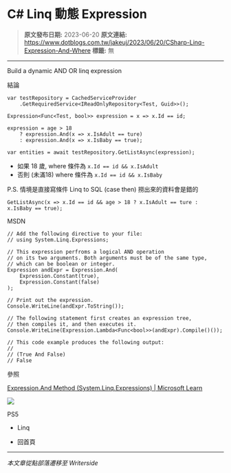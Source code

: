 # C# Linq 動態 Expression

> **原文發布日期:** 2023-06-20
> **原文連結:** https://www.dotblogs.com.tw/jakeuj/2023/06/20/CSharp-Linq-Expression-And-Where
> **標籤:** 無

---

Build a dynamic AND OR linq expression

結論

```
var testRepository = CachedServiceProvider
    .GetRequiredService<IReadOnlyRepository<Test, Guid>>();

Expression<Func<Test, bool>> expression = x => x.Id == id;

expression = age > 18
    ? expression.And(x => x.IsAdult == ture)
    : expression.And(x => x.IsBaby == true);

var entities = await testRepository.GetListAsync(expression);
```

* 如果 18 歲, where 條件為 `x.Id == id && x.IsAdult`
* 否則 (未滿18) where 條件為 `x.Id == id && x.IsBaby`

P.S. 情境是直接寫條件 Linq to SQL (case then) 撈出來的資料會是錯的

`GetListAsync(x => x.Id == id && age > 18 ? x.IsAdult == ture : x.IsBaby == true);`

MSDN

```
// Add the following directive to your file:
// using System.Linq.Expressions;

// This expression perfroms a logical AND operation
// on its two arguments. Both arguments must be of the same type,
// which can be boolean or integer.
Expression andExpr = Expression.And(
    Expression.Constant(true),
    Expression.Constant(false)
);

// Print out the expression.
Console.WriteLine(andExpr.ToString());

// The following statement first creates an expression tree,
// then compiles it, and then executes it.
Console.WriteLine(Expression.Lambda<Func<bool>>(andExpr).Compile()());

// This code example produces the following output:
//
// (True And False)
// False
```

參照

[Expression.And Method (System.Linq.Expressions) | Microsoft Learn](https://learn.microsoft.com/en-us/dotnet/api/system.linq.expressions.expression.and?view=net-7.0)

![](https://card.psnprofiles.com/1/jakeuj.png)

PS5

* Linq

* 回首頁

---

*本文章從點部落遷移至 Writerside*
